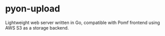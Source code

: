 # pyon-upload

Lightweight web server written in Go, compatible with Pomf frontend using AWS S3 as a storage backend.